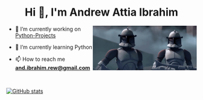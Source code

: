 <h1 align="center">Hi 👋, I'm Andrew Attia Ibrahim</h1>
<img align="right" alt="Coding" width="275" src="89j8.gif" loop autoplay>

- 🔭 I’m currently working on [Python-Projects](https://github.com/Shetshay/Python_Projects) 

- 🌱 I’m currently learning Python

- 📫 How to reach me **and.ibrahim.rew@gmail.com**

<br />

[![GitHub stats](https://github-readme-stats.vercel.app/api?username=shetshay&show_icons=true&theme=dark)](https://github.com/shetshay/github-readme-stats)
